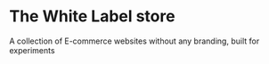 # The White Label store
A collection of E-commerce websites without any branding, built for experiments
